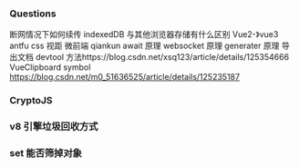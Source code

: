 <!--
 * @Author: error: git config user.name && git config user.email & please set dead value or install git
 * @Date: 2023-01-05 22:06:45
 * @LastEditors: error: git config user.name && git config user.email & please set dead value or install git
 * @LastEditTime: 2023-01-05 22:24:53
 * @FilePath: \webStudy\html+css+js\Questions\index.md
 * @Description: 这是默认设置,请设置`customMade`, 打开koroFileHeader查看配置 进行设置: https://github.com/OBKoro1/koro1FileHeader/wiki/%E9%85%8D%E7%BD%AE
-->

### Questions

断网情况下如何续传
indexedDB 与其他浏览器存储有什么区别
Vue2-》vue3 antfu
css 视距
微前端 qiankun
await 原理
websocket 原理
generater 原理
导出文档
devtool 方法https://blog.csdn.net/xsq123/article/details/125354666
VueClipboard
symbol https://blog.csdn.net/m0_51636525/article/details/125235187

### CryptoJS

### v8 引擎垃圾回收方式

### set 能否筛掉对象
